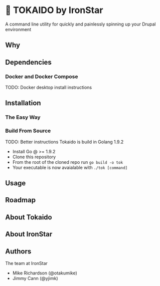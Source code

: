 # 🚅  TOKAIDO by IronStar

A command line utility for quickly and painlessly spinning up your Drupal environment

## Why

## Dependencies

### Docker and Docker Compose

TODO: Docker desktop install instructions

## Installation

### The Easy Way

### Build From Source

TODO: Better instructions
Tokaido is build in Golang 1.9.2

- Install Go @ >= 1.9.2
- Clone this repository
- From the root of the cloned repo run `go build -o tok`
- Your executable is now avaialable with `./tok [command]`

## Usage

## Roadmap

## About Tokaido

## About IronStar

## Authors

The team at IronStar

- Mike Richardson (@otakumike)
- Jimmy Cann (@yjimk)
